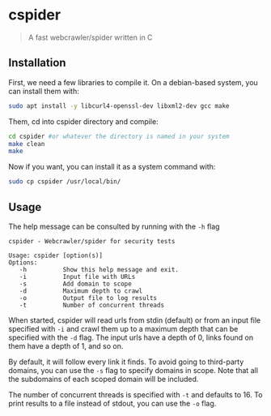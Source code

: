 # cspider
> A fast webcrawler/spider written in C

## Installation

First, we need a few libraries to compile it. On a debian-based system, you can install them with:

```bash
sudo apt install -y libcurl4-openssl-dev libxml2-dev gcc make
```

Them, cd into cspider directory and compile:

```bash
cd cspider #or whatever the directory is named in your system
make clean
make
```

Now if you want, you can install it as a system command with:

```bash
sudo cp cspider /usr/local/bin/
```

## Usage

The help message can be consulted by running with the `-h` flag

```
cspider - Webcrawler/spider for security tests

Usage: cspider [option(s)]
Options:
   -h          Show this help message and exit.
   -i          Input file with URLs
   -s          Add domain to scope
   -d          Maximum depth to crawl
   -o          Output file to log results
   -t          Number of concurrent threads

```

When started, cspider will read urls from stdin (default) or from an input file specified with `-i` and crawl them up to a maximum depth that can be specified with the `-d` flag. The input urls have a depth of 0, links found on them have a depth of 1, and so on.

By default, it will follow every link it finds. To avoid going to third-party domains, you can use the `-s` flag to specify domains in scope. Note that all the subdomains of each scoped domain will be included. 

The number of concurrent threads is specified with `-t` and defaults to 16. To print results to a file instead of stdout, you can use the `-o` flag.
